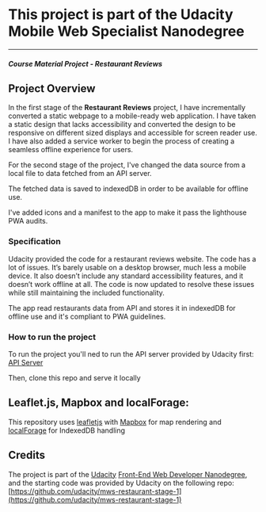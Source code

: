 # This project is part of the Udacity Mobile Web Specialist Nanodegree
---
#### _Course Material Project - Restaurant Reviews_

## Project Overview

In the first stage of the **Restaurant Reviews** project, I have incrementally converted a static webpage to a mobile-ready web application. I have taken a static design that lacks accessibility and converted the design to be responsive on different sized displays and accessible for screen reader use. I have also added a service worker to begin the process of creating a seamless offline experience for users.

For the second stage of the project, I've changed the data source from a local file to data fetched from an API server.

The fetched data is saved to indexedDB in order to be available for offline use.

I've added icons and a manifest to the app to make it pass the lighthouse PWA audits.

### Specification

Udacity provided the code for a restaurant reviews website. The code has a lot of issues. It’s barely usable on a desktop browser, much less a mobile device. It also doesn’t include any standard accessibility features, and it doesn’t work offline at all. The code is now updated to resolve these issues while still maintaining the included functionality.

The app read restaurants data from API and stores it in indexedDB for offline use and it's compliant to PWA guidelines.

### How to run the project

To run the project you'll ned to run the API server provided by Udacity first: [API Server](https://github.com/udacity/mws-restaurant-stage-2)

Then, clone this repo and serve it locally

## Leaflet.js, Mapbox and localForage:

This repository uses [leafletjs](https://leafletjs.com/) with [Mapbox](https://www.mapbox.com/) for map rendering and [localForage](https://github.com/localForage/localForage) for IndexedDB handling 

## Credits

The project is part of the [Udacity](https://udacity.com/) [Front-End Web Developer Nanodegree](https://eu.udacity.com/course/front-end-web-developer-nanodegree--nd001), and the starting code was provided by Udacity on the following repo: [https://github.com/udacity/mws-restaurant-stage-1](https://github.com/udacity/mws-restaurant-stage-1)


